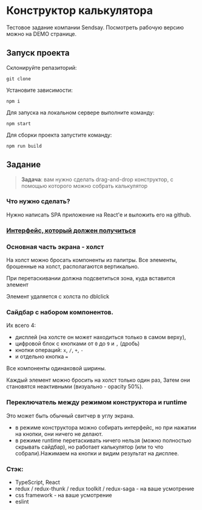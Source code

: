 # Конструктор калькулятора
Тестовое задание компании Sendsay. Посмотреть рабочую версию можно на DEMO странице.

## Запуск проекта
Склонируйте репазиторий:
```
git clone
```
Установите зависимости:
```
npm i
```
Для запуска на локальном сервере выполните команду:
```
npm start
```
Для сборки проекта запустите команду:
```
npm run build
```

## Задание
> **Задача**: вам нужно сделать drag-and-drop конструктор, с помощью которого можно собрать калькулятор
> 

### Что нужно сделать?

Нужно написать SPA приложение на React'e и выложить его на github.

### [Интерфейс, который должен получиться](https://www.figma.com/file/pdYzuOkvXY3Q00YRAMsLuz/Calculator-Constructor?node-id=613%3A1089)

### **Основная часть экрана - холст**

На холст можно бросать компоненты из палитры. Все элементы, брошенные на холст, располагаются вертикально.

При перетаскивании должна подсветиться зона, куда вставится элемент

Элемент удаляется с холста по dblclick

### **Сайдбар с набором компонентов**.

Их всего 4:

- дисплей (на холсте он может находиться только в самом верху),
- цифровой блок с кнопками от `0` до `9` и `,` (дробь)
- кнопки операций: `x`, `/`, `+`, `-`
- и отдельно кнопка `=`

Все компоненты одинаковой ширины.

Каждый элемент можно бросить на холст только один раз, Затем они становятся неактивными (визуально - opacity 50%).

### **Переключатель между режимом конструктора и runtime**

Это может быть обычный свитчер в углу экрана.

- в режиме конструктора можно собирать интерфейс, но при нажатии на кнопки, они ничего не делают.
- в режиме runtime перетаскивать ничего нельзя (можно полностью скрывать сайдбар), но работает калькулятор (или то что собрали).Нажимаем на кнопки и видим результат на дисплее.

### **Стэк**:

- TypeScript, React
- redux / redux-thunk / redux toolkit / redux-saga - на ваше усмотрение
- css framework - на ваше усмотрение
- eslint